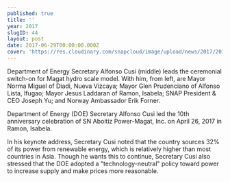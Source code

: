 ```yaml
---
published: true
title: ''
year: 2017
slugID: 44
layout: post
date: 2017-06-29T00:00:00.000Z
cover: 'https://res.cloudinary.com/snapcloud/image/upload/news/2017/2017-5-snap.jpg'
---
```

Department of Energy Secretary Alfonso Cusi (middle) leads the ceremonial switch-on for Magat hydro scale model. With him, from left, are Mayor Norma Miguel of Diadi, Nueva Vizcaya; Mayor Glen Prudenciano of Alfonso Lista, Ifugao; Mayor Jesus Laddaran of Ramon, Isabela; SNAP President & CEO Joseph Yu; and Norway Ambassador Erik Forner.


Department of Energy (DOE) Secretary Alfonso Cusi led the 10th anniversary celebration of SN Aboitiz Power-Magat, Inc. on April 26, 2017 in Ramon, Isabela. 


In his keynote address, Secretary Cusi noted that the country sources 32% of its power from renewable energy, which is relatively higher than most countries in Asia. Though he wants this to continue, Secretary Cusi also stressed that the DOE adopted a "technology-neutral" policy toward power to increase supply and make prices more reasonable.
 